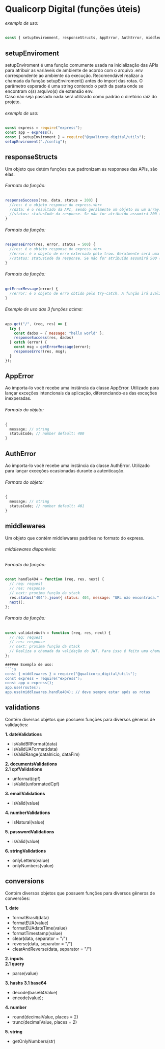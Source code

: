 # Qualicorp Digital (funções úteis)

###### exemplo de uso:
```js
const { setupEnvironment, responseStructs, AppError, AuthError, middlewares, validations, conversions } = require("@qualicorp_digital/utils");
```
## setupEnviroment
setupEnviroment é uma função comumente usada na inicialização das APIs para atribuir as variáveis de ambiente de acordo com o arquivo .env correspondente ao ambiente da execução.
Recomendável realizar a chamada da função setupEnviroment() antes do import das rotas.
O parâmetro esperado é uma string contendo o path da pasta onde se encontram o(s) arquivo(s) de extensão env. <br>
Caso não seja passado nada será utilizado como padrão o diretório raiz do projeto.

###### exemplo de uso:
```js
const express = require("express");
const app = express();
const { setupEnviroment } = require("@qualicorp_digital/utils");
setupEnviroment("./config");
```

## responseStructs
Um objeto que detém funções que padronizam as responses das APIs, são elas:

###### Formato da função:
```js
responseSuccess(res, data, status = 200) {
  //res: é o objeto response do express.<br>
  //data: é o resultado da API, sendo geralmente um objeto ou um array.<br>
  //status: statusCode da response. Se não for atribuído assumirá 200 (sucesso).<br>
}
```

###### Formato da função:
```js
responseError(res, error, status = 500) {
  //res: é o objeto response do express.<br>
  //error: é o objeto de erro externado pelo trow. Geralmente será uma string com o erro ou um objeto //contendo a propriedade message.<br>
  //status: statusCode da response. Se não for atribuído assumirá 500 (erro interno).<br>
}
```

###### Formato da função:
```js
getErrorMessage(error) {
  //error: é o objeto de erro obtido pelo try-catch. A função irá avaliar o objeto e retornará a mensagem da melhor forma para o client requisitante.
}
```

###### Exemplo de uso das 3 funções acima:
```js
app.get("/", (req, res) => {
  try {
    const dados = { message: "hello world" };
    responseSuccess(res, dados)
  } catch (error) {
    const msg = getErrorMessage(error);
    responseError(res, msg);
  }  
});
```

## AppError
Ao importa-lo você recebe uma instância da classe AppError. Utilizado para lançar exceções intencionais da aplicação, diferenciando-as das exceções inexperadas.

###### Formato do objeto:
```js
{
  message; // string
  statusCode; // number default: 400
}
```

## AuthError
Ao importa-lo você recebe uma instância da classe AuthError. Utilizado para lançar exceções ocasionadas durante a autenticação.

###### Formato do objeto:
```js
{
  message; // string
  statusCode; // number default: 401
}
```

## middlewares
Um objeto que contém middlewares padrões no formato do express.

###### middlewares disponíveis:

###### Formato da função:
```js
const handle404 = function (req, res, next) {
  // req: request
  // res: response
  // next: proxima função da stack
  res.status("404").json({ status: 404, message: "URL não encontrada." });
  next();
};
```

###### Formato da função:
```js
const validateAuth = function (req, res, next) {
  // req: request
  // res: response
  // next: proxima função da stack
  // Realiza a chamada da validação do JWT. Para isso é feito uma chamada http na API de acesso.
};

###### Exemplo de uso:
```js
const { middlewares } = require("@qualicorp_digital/utils");
const express = require("express");
const app = express();
app.use(routes);
app.use(middlewares.handle404); // deve sempre estar após as rotas
```

## validations
Contém diversos objetos que possuem funções para diversos gêneros de validações:<br>

**1. dateValidations**
- isValidBRFormat(data) 
- isValidUAFormat(data) 
- isValidRange(dataInicio, dataFim)

**2. documentsValidations**<br>
**2.1 cpfValidations**
- unformat(cpf)
- isValid(unformatedCpf)

**3. emailValidations**
- isValid(value)

**4. numberValidations**
- isNatural(value)

**5. passwordValidations**
- isValid(value)

**6. stringValidations**
- onlyLetters(value)
- onlyNumbers(value)

## conversions
Contém diversos objetos que possuem funções para diversos gêneros de conversões:<br>

**1. date**
- formatBrasil(data)
- formatEUA(value)
- formatEUAdateTime(value)
- formatTimestamp(value)
- clear(data, separator = "/")
- reverse(data, separator = "/")
- clearAndReverse(data, separator = "/")

**2. inputs**<br>
**2.1 query**
- parse(value)

**3. hashs**
**3.1 base64**
- decode(base64Value)
- encode(value);

**4. number**
- round(decimalValue, places = 2)
- trunc(decimalValue, places = 2)

**5. string**
- getOnlyNumbers(str)
